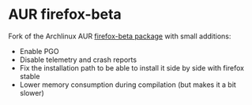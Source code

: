 AUR firefox-beta
================

Fork of the Archlinux AUR [firefox-beta package](https://aur.archlinux.org/packages/firefox-beta/) with small
additions:
* Enable PGO
* Disable telemetry and crash reports
* Fix the installation path to be able to install it side by side with firefox stable
* Lower memory consumption during compilation (but makes it a bit slower)
